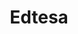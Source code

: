 ---
title: "Edtesa"
type: "thumb"
weight: 7
draft: false
url_sml: "/images/design/thumbs/sml/Edtesa_promo_visual_1_Facebook"
url_lge: "/images/design/thumbs/lge/Edtesa_promo_visual_1_Facebook"
alt: "Edtesa marketing asset"
---